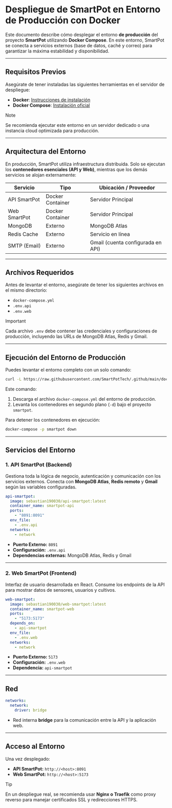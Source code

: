 # **Despliegue de SmartPot en Entorno de Producción con Docker**

Este documento describe cómo desplegar el entorno **de producción** del proyecto **SmartPot** utilizando **Docker Compose**.
En este entorno, SmartPot se conecta a servicios externos (base de datos, caché y correo) para garantizar la máxima estabilidad y disponibilidad.

---

## **Requisitos Previos**

Asegúrate de tener instaladas las siguientes herramientas en el servidor de despliegue:

* **Docker**: [Instrucciones de instalación](https://docs.docker.com/get-docker/)
* **Docker Compose**: [Instalación oficial](https://docs.docker.com/compose/install/)

> [!NOTE]
> Se recomienda ejecutar este entorno en un servidor dedicado o una instancia cloud optimizada para producción.

---

## **Arquitectura del Entorno**

En producción, SmartPot utiliza infraestructura distribuida.
Solo se ejecutan los **contenedores esenciales (API y Web)**, mientras que los demás servicios se alojan externamente:

| Servicio     | Tipo             | Ubicación / Proveedor             |
| ------------ | ---------------- | --------------------------------- |
| API SmartPot | Docker Container | Servidor Principal                |
| Web SmartPot | Docker Container | Servidor Principal                |
| MongoDB      | Externo          | MongoDB Atlas                     |
| Redis Cache  | Externo          | Servicio en línea                 |
| SMTP (Email) | Externo          | Gmail (cuenta configurada en API) |

---

## **Archivos Requeridos**

Antes de levantar el entorno, asegúrate de tener los siguientes archivos en el mismo directorio:

* `docker-compose.yml`
* `.env.api`
* `.env.web`

> [!IMPORTANT]
> Cada archivo `.env` debe contener las credenciales y configuraciones de producción,
> incluyendo las URLs de MongoDB Atlas, Redis y Gmail.

---

## **Ejecución del Entorno de Producción**

Puedes levantar el entorno completo con un solo comando:

```bash
curl -L https://raw.githubusercontent.com/SmartPotTech/.github/main/docker/production/docker-compose.yml -o docker-compose.yml && docker-compose -p smartpot up -d
```

Este comando:

1. Descarga el archivo `docker-compose.yml` del entorno de producción.
2. Levanta los contenedores en segundo plano (`-d`) bajo el proyecto `smartpot`.

Para detener los contenedores en ejecución:

```bash
docker-compose -p smartpot down
```

---

## **Servicios del Entorno**

### 1. **API SmartPot (Backend)**

Gestiona toda la lógica de negocio, autenticación y comunicación con los servicios externos.
Conecta con **MongoDB Atlas**, **Redis remoto** y **Gmail** según las variables configuradas.

```yaml
api-smartpot:
  image: sebastian190030/api-smartpot:latest
  container_name: smartpot-api
  ports:
    - "8091:8091"
  env_file:
    - .env.api
  networks:
    - network
```

* **Puerto Externo:** `8091`
* **Configuración:** `.env.api`
* **Dependencias externas:** MongoDB Atlas, Redis y Gmail

---

### 2. **Web SmartPot (Frontend)**

Interfaz de usuario desarrollada en React. Consume los endpoints de la API para mostrar datos de sensores, usuarios y cultivos.

```yaml
web-smartpot:
  image: sebastian190030/web-smartpot:latest
  container_name: smartpot-web
  ports:
    - "5173:5173"
  depends_on:
    - api-smartpot
  env_file:
    - .env.web
  networks:
    - network
```

* **Puerto Externo:** `5173`
* **Configuración:** `.env.web`
* **Dependencia:** `api-smartpot`

---

## **Red**

```yaml
networks:
  network:
    driver: bridge
```

* Red interna **bridge** para la comunicación entre la API y la aplicación web.

---

## **Acceso al Entorno**

Una vez desplegado:

* **API SmartPot:** `http://<host>:8091`
* **Web SmartPot:** `http://<host>:5173`

> [!TIP]
> En un despliegue real, se recomienda usar **Nginx o Traefik** como proxy reverso para manejar certificados SSL y redirecciones HTTPS.